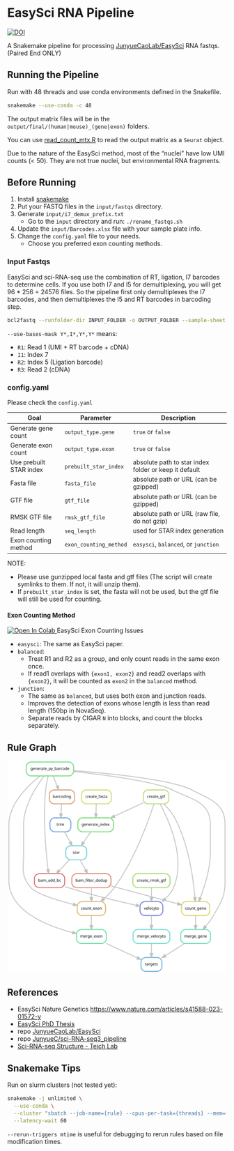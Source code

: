 # EasySci RNA Pipeline

[![DOI](https://zenodo.org/badge/DOI/10.5281/zenodo.15692165.svg)](https://doi.org/10.5281/zenodo.15692165)

A Snakemake pipeline for processing [JunyueCaoLab/EasySci](https://github.com/JunyueCaoLab/EasySci) RNA fastqs. (Paired End ONLY)

## Running the Pipeline

Run with 48 threads and use conda environments defined in the Snakefile.

```bash
snakemake --use-conda -c 48
```

The output matrix files will be in the `output/final/(human|mouse)_(gene|exon)` folders.

You can use [read_count_mtx.R](./workflow/utils/read_count_mtx.R) to read the output matrix as a `Seurat` object.

Due to the nature of the EasySci method, most of the “nuclei” have low UMI counts (< 50). They are not true nuclei, but environmental RNA fragments.

## Before Running

1. Install [snakemake](https://github.com/snakemake/snakemake)
2. Put your FASTQ files in the `input/fastqs` directory.
3. Generate `input/i7_demux_prefix.txt`
    - Go to the `input` directory and run: `./rename_fastqs.sh`
4. Update the `input/Barcodes.xlsx` file with your sample plate info.
5. Change the `config.yaml` file to your needs.
    - Choose you preferred exon counting methods.

### Input Fastqs

EasySci and sci-RNA-seq use the combination of RT, ligation, I7 barcodes to determine cells. If you use both I7 and I5 for demultiplexing, you will get 96 * 256 = 24576 files. So the pipeline first only demultiplexes the I7 barcodes, and then demultiplexes the I5 and RT barcodes in barcoding step.

```bash
bcl2fastq --runfolder-dir INPUT_FOLDER -o OUTPUT_FOLDER --sample-sheet SAMPLE_SHEET --reports-dir OUTPUT_FOLDER/report --barcode-mismatches 1 --create-fastq-for-index-reads --no-lane-splitting --use-bases-mask Y*,I*,Y*,Y* --minimum-trimmed-read-length 0 --mask-short-adapter-reads 0
```

`--use-bases-mask Y*,I*,Y*,Y*` means:

- `R1`: Read 1 (UMI + RT barcode + cDNA)
- `I1`: Index 7
- `R2`: Index 5 (Ligation barcode)
- `R3`: Read 2 (cDNA)

### config.yaml

Please check the `config.yaml`

|Goal|Parameter|Description|
|----|--------|-----------|
|Generate gene count| `output_type.gene`| `true` or `false`|
|Generate exon count| `output_type.exon`| `true` or `false`|
|Use prebuilt STAR index| `prebuilt_star_index`| absolute path to star index folder or keep it default |
|Fasta file| `fasta_file`| absolute path or URL (can be gzipped) |
|GTF file| `gtf_file`| absolute path or URL (can be gzipped) |
|RMSK GTF file| `rmsk_gtf_file`| absolute path or URL (raw file, do not gzip) |
|Read length| `seq_length`| used for STAR index generation |
|Exon counting method| `exon_counting_method`| `easysci`, `balanced`, or `junction` |

NOTE:

- Please use gunzipped local fasta and gtf files (The script will create symlinks to them. If not, it will unzip them).
- If `prebuilt_star_index` is set, the fasta will not be used, but the gtf file will still be used for counting.

#### Exon Counting Method

<a target="_blank" href="https://colab.research.google.com/github/Justype/easysci_pipeline/blob/main/docs/ipynbs/EasySci_issues.ipynb">
  <img src="https://colab.research.google.com/assets/colab-badge.svg" alt="Open In Colab"/>
</a> EasySci Exon Counting Issues

- `easysci`: The same as EasySci paper.
- `balanced`:
  - Treat R1 and R2 as a group, and only count reads in the same exon once.
  - If read1 overlaps with `{exon1, exon2}` and read2 overlaps with `{exon2}`, it will be counted as `exon2` in the `balanced` method.
- `junction`:
  - The same as `balanced`, but uses both exon and junction reads.
  - Improves the detection of exons whose length is less than read length (150bp in NovaSeq).
  - Separate reads by CIGAR `N` into blocks, and count the blocks separately.

## Rule Graph

![Rule Graph](./docs/rulegraph.svg)

## References

- EasySci Nature Genetics https://www.nature.com/articles/s41588-023-01572-y
- [EasySci PhD Thesis](https://digitalcommons.rockefeller.edu/student_theses_and_dissertations/778/)
- repo [JunyueCaoLab/EasySci](https://github.com/JunyueCaoLab/EasySci)
- repo [JunyueC/sci-RNA-seq3_pipeline](https://github.com/JunyueC/sci-RNA-seq3_pipeline)
- [Sci-RNA-seq Structure - Teich Lab](https://teichlab.github.io/scg_lib_structs/methods_html/sci-RNA-seq_family.html)

## Snakemake Tips

Run on slurm clusters (not tested yet):

```bash
snakemake -j unlimited \
  --use-conda \
  --cluster "sbatch --job-name={rule} --cpus-per-task={threads} --mem={resources.mem_mib} --time={resources.runtime}" \
  --latency-wait 60
```

`--rerun-triggers mtime` is useful for debugging to rerun rules based on file modification times.
